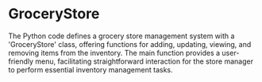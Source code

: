 # GroceryStore
The Python code defines a grocery store management system with a 'GroceryStore' class, offering functions for adding, updating, viewing, and removing items from the inventory. The main function provides a user-friendly menu, facilitating straightforward interaction for the store manager to perform essential inventory management tasks.
